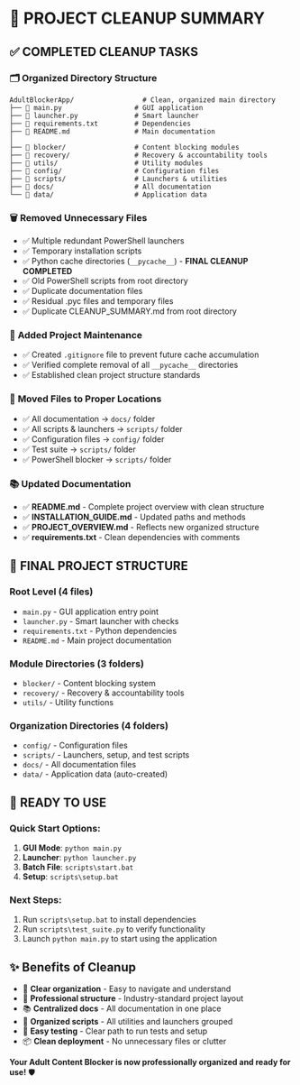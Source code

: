 # 🧹 PROJECT CLEANUP SUMMARY

## ✅ **COMPLETED CLEANUP TASKS**

### 🗂️ **Organized Directory Structure**
```
AdultBlockerApp/                 # Clean, organized main directory
├── 📄 main.py                  # GUI application
├── 📄 launcher.py              # Smart launcher
├── 📄 requirements.txt         # Dependencies
├── 📄 README.md                # Main documentation
│
├── 📂 blocker/                 # Content blocking modules
├── 📂 recovery/                # Recovery & accountability tools  
├── 📂 utils/                   # Utility modules
├── 📂 config/                  # Configuration files
├── 📂 scripts/                 # Launchers & utilities
├── 📂 docs/                    # All documentation
└── 📂 data/                    # Application data
```

### 🗑️ **Removed Unnecessary Files**
- ✅ Multiple redundant PowerShell launchers
- ✅ Temporary installation scripts
- ✅ Python cache directories (`__pycache__`) - **FINAL CLEANUP COMPLETED**
- ✅ Old PowerShell scripts from root directory
- ✅ Duplicate documentation files
- ✅ Residual .pyc files and temporary files
- ✅ Duplicate CLEANUP_SUMMARY.md from root directory

### 🔧 **Added Project Maintenance**
- ✅ Created `.gitignore` file to prevent future cache accumulation
- ✅ Verified complete removal of all `__pycache__` directories
- ✅ Established clean project structure standards

### 📁 **Moved Files to Proper Locations**
- ✅ All documentation → `docs/` folder
- ✅ All scripts & launchers → `scripts/` folder  
- ✅ Configuration files → `config/` folder
- ✅ Test suite → `scripts/` folder
- ✅ PowerShell blocker → `scripts/` folder

### 📚 **Updated Documentation**
- ✅ **README.md** - Complete project overview with clean structure
- ✅ **INSTALLATION_GUIDE.md** - Updated paths and methods
- ✅ **PROJECT_OVERVIEW.md** - Reflects new organized structure
- ✅ **requirements.txt** - Clean dependencies with comments

## 🎯 **FINAL PROJECT STRUCTURE**

### **Root Level** (4 files)
- `main.py` - GUI application entry point
- `launcher.py` - Smart launcher with checks
- `requirements.txt` - Python dependencies  
- `README.md` - Main project documentation

### **Module Directories** (3 folders)
- `blocker/` - Content blocking system
- `recovery/` - Recovery & accountability tools
- `utils/` - Utility functions

### **Organization Directories** (4 folders)
- `config/` - Configuration files
- `scripts/` - Launchers, setup, and test scripts
- `docs/` - All documentation files
- `data/` - Application data (auto-created)

## 🚀 **READY TO USE**

### **Quick Start Options:**
1. **GUI Mode**: `python main.py`
2. **Launcher**: `python launcher.py` 
3. **Batch File**: `scripts\start.bat`
4. **Setup**: `scripts\setup.bat`

### **Next Steps:**
1. Run `scripts\setup.bat` to install dependencies
2. Run `scripts\test_suite.py` to verify functionality
3. Launch `python main.py` to start using the application

## ✨ **Benefits of Cleanup**

- 🎯 **Clear organization** - Easy to navigate and understand
- 🚀 **Professional structure** - Industry-standard project layout
- 📚 **Centralized docs** - All documentation in one place
- 🔧 **Organized scripts** - All utilities and launchers grouped
- 🧪 **Easy testing** - Clear path to run tests and setup
- 📦 **Clean deployment** - No unnecessary files or clutter

**Your Adult Content Blocker is now professionally organized and ready for use!** 🛡️
